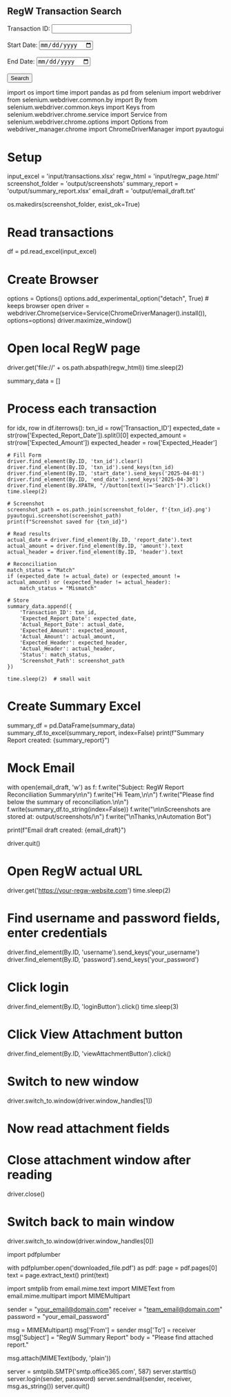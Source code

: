 <!DOCTYPE html>
<html>
<head><title>RegW Webpage Simulation</title></head>
<body>
<h2>RegW Transaction Search</h2>

<form id="searchForm">
    Transaction ID: <input type="text" id="txn_id"><br><br>
    Start Date: <input type="date" id="start_date"><br><br>
    End Date: <input type="date" id="end_date"><br><br>
    <button type="button" onclick="showResult()">Search</button>
</form>

<div id="result" style="display:none;">
    <h3>Transaction Found!</h3>
    <p>Report Date: <span id="report_date">2025-04-25</span></p>
    <p>Amount: <span id="amount">1000</span></p>
    <p>Header: <span id="header">Report_A</span></p>
    <button onclick="viewAttachment()">View Attachment</button>
</div>

<script>
function showResult() {
    document.getElementById('result').style.display = 'block';
}
function viewAttachment() {
    alert('Viewing Attachment: Report Date=2025-04-25, Amount=1000, Header=Report_A');
}
</script>
</body>
</html>






import os
import time
import pandas as pd
from selenium import webdriver
from selenium.webdriver.common.by import By
from selenium.webdriver.common.keys import Keys
from selenium.webdriver.chrome.service import Service
from selenium.webdriver.chrome.options import Options
from webdriver_manager.chrome import ChromeDriverManager
import pyautogui

# Setup
input_excel = 'input/transactions.xlsx'
regw_html = 'input/regw_page.html'
screenshot_folder = 'output/screenshots'
summary_report = 'output/summary_report.xlsx'
email_draft = 'output/email_draft.txt'

os.makedirs(screenshot_folder, exist_ok=True)

# Read transactions
df = pd.read_excel(input_excel)

# Create Browser
options = Options()
options.add_experimental_option("detach", True)  # keeps browser open
driver = webdriver.Chrome(service=Service(ChromeDriverManager().install()), options=options)
driver.maximize_window()

# Open local RegW page
driver.get('file://' + os.path.abspath(regw_html))
time.sleep(2)

summary_data = []

# Process each transaction
for idx, row in df.iterrows():
    txn_id = row['Transaction_ID']
    expected_date = str(row['Expected_Report_Date']).split()[0]
    expected_amount = str(row['Expected_Amount'])
    expected_header = row['Expected_Header']

    # Fill Form
    driver.find_element(By.ID, 'txn_id').clear()
    driver.find_element(By.ID, 'txn_id').send_keys(txn_id)
    driver.find_element(By.ID, 'start_date').send_keys('2025-04-01')
    driver.find_element(By.ID, 'end_date').send_keys('2025-04-30')
    driver.find_element(By.XPATH, "//button[text()='Search']").click()
    time.sleep(2)

    # Screenshot
    screenshot_path = os.path.join(screenshot_folder, f'{txn_id}.png')
    pyautogui.screenshot(screenshot_path)
    print(f"Screenshot saved for {txn_id}")

    # Read results
    actual_date = driver.find_element(By.ID, 'report_date').text
    actual_amount = driver.find_element(By.ID, 'amount').text
    actual_header = driver.find_element(By.ID, 'header').text

    # Reconciliation
    match_status = "Match"
    if (expected_date != actual_date) or (expected_amount != actual_amount) or (expected_header != actual_header):
        match_status = "Mismatch"

    # Store
    summary_data.append({
        'Transaction_ID': txn_id,
        'Expected_Report_Date': expected_date,
        'Actual_Report_Date': actual_date,
        'Expected_Amount': expected_amount,
        'Actual_Amount': actual_amount,
        'Expected_Header': expected_header,
        'Actual_Header': actual_header,
        'Status': match_status,
        'Screenshot_Path': screenshot_path
    })

    time.sleep(2)  # small wait

# Create Summary Excel
summary_df = pd.DataFrame(summary_data)
summary_df.to_excel(summary_report, index=False)
print(f"Summary Report created: {summary_report}")

# Mock Email
with open(email_draft, 'w') as f:
    f.write("Subject: RegW Report Reconciliation Summary\n\n")
    f.write("Hi Team,\n\n")
    f.write("Please find below the summary of reconciliation.\n\n")
    f.write(summary_df.to_string(index=False))
    f.write("\n\nScreenshots are stored at: output/screenshots/\n")
    f.write("\nThanks,\nAutomation Bot")

print(f"Email draft created: {email_draft}")

driver.quit()







# Open RegW actual URL
driver.get('https://your-regw-website.com')
time.sleep(2)

# Find username and password fields, enter credentials
driver.find_element(By.ID, 'username').send_keys('your_username')
driver.find_element(By.ID, 'password').send_keys('your_password')

# Click login
driver.find_element(By.ID, 'loginButton').click()
time.sleep(3)





# Click View Attachment button
driver.find_element(By.ID, 'viewAttachmentButton').click()

# Switch to new window
driver.switch_to.window(driver.window_handles[1])

# Now read attachment fields

# Close attachment window after reading
driver.close()

# Switch back to main window
driver.switch_to.window(driver.window_handles[0])




import pdfplumber

with pdfplumber.open('downloaded_file.pdf') as pdf:
    page = pdf.pages[0]
    text = page.extract_text()
    print(text)



import smtplib
from email.mime.text import MIMEText
from email.mime.multipart import MIMEMultipart

sender = "your_email@domain.com"
receiver = "team_email@domain.com"
password = "your_email_password"

msg = MIMEMultipart()
msg['From'] = sender
msg['To'] = receiver
msg['Subject'] = "RegW Summary Report"
body = "Please find attached report."

msg.attach(MIMEText(body, 'plain'))

server = smtplib.SMTP('smtp.office365.com', 587)
server.starttls()
server.login(sender, password)
server.sendmail(sender, receiver, msg.as_string())
server.quit()
